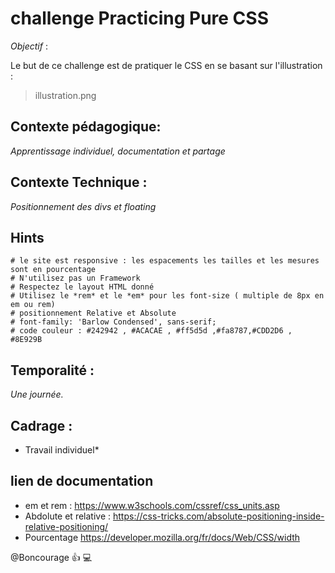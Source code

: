 # challenge Practicing Pure CSS 

*Objectif* :

Le but de ce challenge est de pratiquer le CSS en se basant sur l'illustration : 

> illustration.png

## Contexte pédagogique: 

*Apprentissage individuel, documentation et partage*

## Contexte Technique : 

*Positionnement des divs et floating*


## Hints
```
# le site est responsive : les espacements les tailles et les mesures sont en pourcentage 
# N'utilisez pas un Framework 
# Respectez le layout HTML donné
# Utilisez le *rem* et le *em* pour les font-size ( multiple de 8px en em ou rem) 
# positionnement Relative et Absolute 
# font-family: 'Barlow Condensed', sans-serif;
# code couleur : #242942 , #ACACAE , #ff5d5d ,#fa8787,#CDD2D6 , #8E929B
```

## Temporalité : 

*Une journée.*

## Cadrage : 

* Travail individuel*

## lien de documentation 

- em et rem : https://www.w3schools.com/cssref/css_units.asp
- Abdolute et relative : https://css-tricks.com/absolute-positioning-inside-relative-positioning/
- Pourcentage https://developer.mozilla.org/fr/docs/Web/CSS/width

@Boncourage :thumbsup: :computer:



